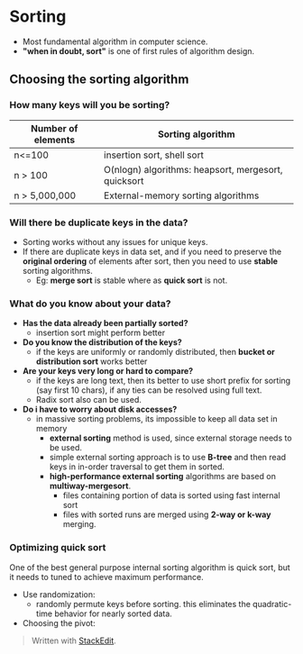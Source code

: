 # Sorting

- Most fundamental algorithm in computer science. 
- **"when in doubt, sort"** is one of  first rules of algorithm design. 

## Choosing the sorting algorithm

### How many keys will you be sorting?
| Number of elements | Sorting algorithm |
|--|--|
| n<=100 | insertion sort, shell sort |
| n > 100 | O(nlogn) algorithms: heapsort, mergesort, quicksort |
| n > 5,000,000| External-memory sorting algorithms | 

### Will there be duplicate keys in the data?

 - Sorting works without any issues for unique keys.
 - If there are duplicate keys in data set, and if you need to preserve the **original ordering** of elements after sort, then you need to use **stable** sorting algorithms.
	 - Eg: **merge sort** is stable where as **quick sort** is not.

### What do you know about your data?

 - **Has the data already been partially sorted?**
	 - insertion sort might perform better
- **Do you know the distribution of the keys?**
	- if the keys are uniformly or randomly distributed, then **bucket or distribution sort** works better
- **Are your keys very long or hard to compare?**
	- if the keys are long text, then its better to use short prefix for sorting (say first 10 chars), if any ties can be resolved using full text.
	- Radix sort also can be used.
- **Do i have to worry about disk accesses?**
	- in massive sorting problems, its impossible to keep all data set in memory
		- **external sorting** method is used, since external storage needs to be used.
		- simple external sorting approach is to use **B-tree** and then read keys in in-order traversal to get them in sorted.
		- **high-performance external sorting** algorithms are based on **multiway-mergesort**.
			- files containing portion of data is sorted using fast internal sort
			- files with sorted runs are merged using **2-way or k-way** merging.

### Optimizing quick sort
One of the best general purpose internal sorting algorithm is quick sort, but it needs to tuned to achieve maximum performance.

 - Use randomization: 
	 - randomly permute keys before sorting. this eliminates the quadratic-time behavior for nearly sorted data.
- Choosing the pivot:

> Written with [StackEdit](https://stackedit.io/).
<!--stackedit_data:
eyJoaXN0b3J5IjpbLTExOTEzNDk5MTUsLTcwMDUyMTk3NSwtMj
A5MTg2MjA2OCwtMTQ5MzI4ODEyOSwxNDExNjc4NDNdfQ==
-->